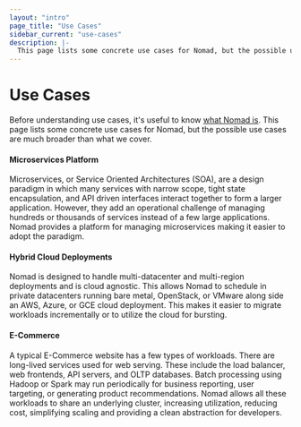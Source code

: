 ```yaml
---
layout: "intro"
page_title: "Use Cases"
sidebar_current: "use-cases"
description: |-
  This page lists some concrete use cases for Nomad, but the possible use cases are much broader than what we cover.
---
```


# Use Cases

Before understanding use cases, it's useful to know [what Nomad is](/intro/index.html).
This page lists some concrete use cases for Nomad, but the possible use cases are
much broader than what we cover.

#### Microservices Platform

Microservices, or Service Oriented Architectures (SOA), are a design paradigm in which many
services with narrow scope, tight state encapsulation, and API driven interfaces interact together
to form a larger application. However, they add an operational challenge of managing hundreds
or thousands of services instead of a few large applications. Nomad provides a platform for
managing microservices making it easier to adopt the paradigm.

#### Hybrid Cloud Deployments

Nomad is designed to handle multi-datacenter and multi-region deployments and is cloud agnostic.
This allows Nomad to schedule in private datacenters running bare metal, OpenStack, or VMware
along side an AWS, Azure, or GCE cloud deployment. This makes it easier to migrate workloads
incrementally or to utilize the cloud for bursting.

#### E-Commerce

A typical E-Commerce website has a few types of workloads. There are long-lived services
used for web serving. These include the load balancer, web frontends, API servers, and OLTP databases.
Batch processing using Hadoop or Spark may run periodically for business reporting, user targeting,
or generating product recommendations. Nomad allows all these workloads to share an underlying cluster,
increasing utilization, reducing cost, simplifying scaling and providing a clean abstraction
for developers.

